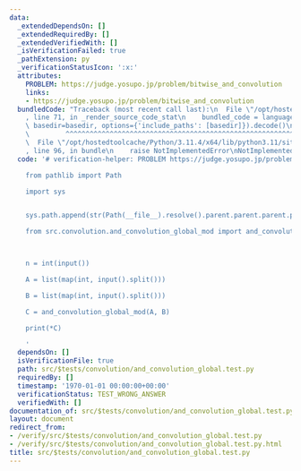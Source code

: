```yaml
---
data:
  _extendedDependsOn: []
  _extendedRequiredBy: []
  _extendedVerifiedWith: []
  _isVerificationFailed: true
  _pathExtension: py
  _verificationStatusIcon: ':x:'
  attributes:
    PROBLEM: https://judge.yosupo.jp/problem/bitwise_and_convolution
    links:
    - https://judge.yosupo.jp/problem/bitwise_and_convolution
  bundledCode: "Traceback (most recent call last):\n  File \"/opt/hostedtoolcache/Python/3.11.4/x64/lib/python3.11/site-packages/onlinejudge_verify/documentation/build.py\"\
    , line 71, in _render_source_code_stat\n    bundled_code = language.bundle(stat.path,\
    \ basedir=basedir, options={'include_paths': [basedir]}).decode()\n          \
    \         ^^^^^^^^^^^^^^^^^^^^^^^^^^^^^^^^^^^^^^^^^^^^^^^^^^^^^^^^^^^^^^^^^^^^^^^^^^^^^^^^^\n\
    \  File \"/opt/hostedtoolcache/Python/3.11.4/x64/lib/python3.11/site-packages/onlinejudge_verify/languages/python.py\"\
    , line 96, in bundle\n    raise NotImplementedError\nNotImplementedError\n"
  code: '# verification-helper: PROBLEM https://judge.yosupo.jp/problem/bitwise_and_convolution

    from pathlib import Path

    import sys


    sys.path.append(str(Path(__file__).resolve().parent.parent.parent.parent))

    from src.convolution.and_convolution_global_mod import and_convolution_global_mod



    n = int(input())

    A = list(map(int, input().split()))

    B = list(map(int, input().split()))

    C = and_convolution_global_mod(A, B)

    print(*C)

    '
  dependsOn: []
  isVerificationFile: true
  path: src/$tests/convolution/and_convolution_global.test.py
  requiredBy: []
  timestamp: '1970-01-01 00:00:00+00:00'
  verificationStatus: TEST_WRONG_ANSWER
  verifiedWith: []
documentation_of: src/$tests/convolution/and_convolution_global.test.py
layout: document
redirect_from:
- /verify/src/$tests/convolution/and_convolution_global.test.py
- /verify/src/$tests/convolution/and_convolution_global.test.py.html
title: src/$tests/convolution/and_convolution_global.test.py
---
```

